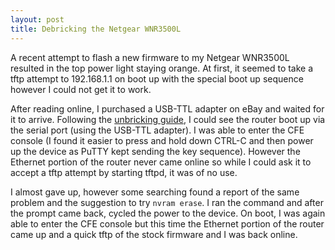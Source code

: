 ```yaml
---
layout: post
title: Debricking the Netgear WNR3500L
---
```


A recent attempt to flash a new firmware to my Netgear WNR3500L resulted in the
top power light staying orange. At first, it seemed to take a tftp attempt to
192.168.1.1 on boot up with the special boot up sequence however I could not get
it to work.

After reading online, I purchased a USB-TTL adapter on eBay and waited for it to
arrive. Following the [unbricking guide](http://www.myopenrouter.com/article/13859/How-To-Debrick-Your-NETGEAR-WNR3500L-Using-A-USB-TTL-Cable-on-Windows/),
I could see the router boot up via the serial port (using the USB-TTL adapter).
I was able to enter the CFE console (I found it easier to press and hold down
CTRL-C and then power up the device as PuTTY kept sending the key sequence).
However the Ethernet portion of the router never came online so while I could
ask it to accept a tftp attempt by starting tftpd, it was of no use.

I almost gave up, however some searching found a report of the same problem
and the suggestion to try `nvram erase`. I ran the command and after the prompt
came back, cycled the power to the device. On boot, I was again able to enter
the CFE console but this time the Ethernet portion of the router came up and
a quick tftp of the stock firmware and I was back online.
